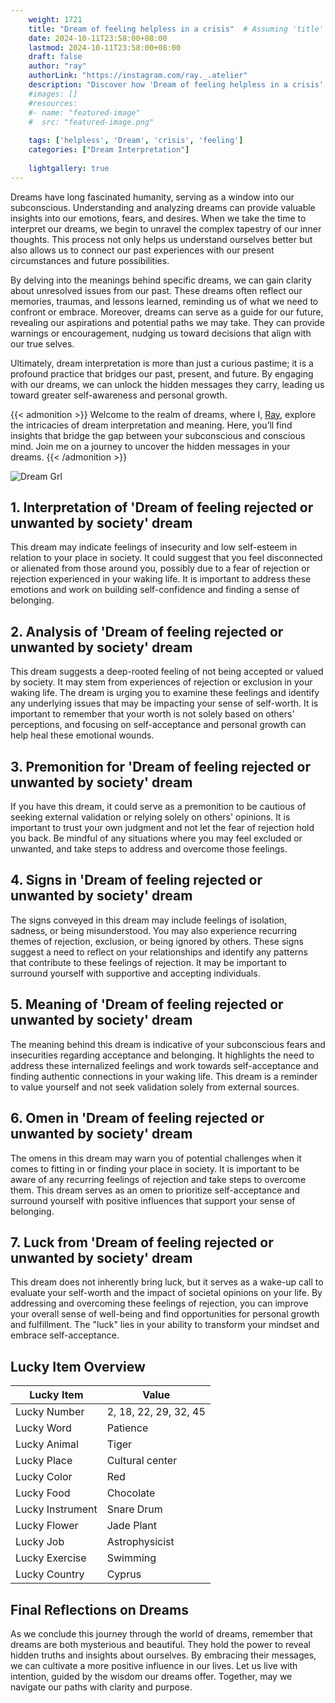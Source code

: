 ```yaml
---
    weight: 1721
    title: "Dream of feeling helpless in a crisis"  # Assuming 'title' column exists
    date: 2024-10-11T23:58:00+08:00
    lastmod: 2024-10-11T23:58:00+08:00
    draft: false
    author: "ray"
    authorLink: "https://instagram.com/ray._.atelier"
    description: "Discover how 'Dream of feeling helpless in a crisis' can interpret your future and uncover its significant meanings in your life."
    #images: []
    #resources:
    #- name: "featured-image"
    #  src: "featured-image.png"
    
    tags: ['helpless', 'Dream', 'crisis', 'feeling']
    categories: ["Dream Interpretation"]
    
    lightgallery: true
---
```

    
Dreams have long fascinated humanity, serving as a window into our subconscious. Understanding and analyzing dreams can provide valuable insights into our emotions, fears, and desires. When we take the time to interpret our dreams, we begin to unravel the complex tapestry of our inner thoughts. This process not only helps us understand ourselves better but also allows us to connect our past experiences with our present circumstances and future possibilities.

By delving into the meanings behind specific dreams, we can gain clarity about unresolved issues from our past. These dreams often reflect our memories, traumas, and lessons learned, reminding us of what we need to confront or embrace. Moreover, dreams can serve as a guide for our future, revealing our aspirations and potential paths we may take. They can provide warnings or encouragement, nudging us toward decisions that align with our true selves.

Ultimately, dream interpretation is more than just a curious pastime; it is a profound practice that bridges our past, present, and future. By engaging with our dreams, we can unlock the hidden messages they carry, leading us toward greater self-awareness and personal growth.

{{< admonition >}}
Welcome to the realm of dreams, where I, [Ray](https://instagram.com/ray._.atelier), explore the intricacies of dream interpretation and meaning. Here, you’ll find insights that bridge the gap between your subconscious and conscious mind. Join me on a journey to uncover the hidden messages in your dreams.
{{< /admonition >}}

![Dream Grl](https://cdn.pixabay.com/photo/2017/11/02/03/35/gothic-2910057_1280.jpg "Dream Grl")

## 1. Interpretation of 'Dream of feeling rejected or unwanted by society' dream
 This dream may indicate feelings of insecurity and low self-esteem in relation to your place in society. It could suggest that you feel disconnected or alienated from those around you, possibly due to a fear of rejection or rejection experienced in your waking life. It is important to address these emotions and work on building self-confidence and finding a sense of belonging.

## 2. Analysis of 'Dream of feeling rejected or unwanted by society' dream
 This dream suggests a deep-rooted feeling of not being accepted or valued by society. It may stem from experiences of rejection or exclusion in your waking life. The dream is urging you to examine these feelings and identify any underlying issues that may be impacting your sense of self-worth. It is important to remember that your worth is not solely based on others' perceptions, and focusing on self-acceptance and personal growth can help heal these emotional wounds.

## 3. Premonition for 'Dream of feeling rejected or unwanted by society' dream
 If you have this dream, it could serve as a premonition to be cautious of seeking external validation or relying solely on others' opinions. It is important to trust your own judgment and not let the fear of rejection hold you back. Be mindful of any situations where you may feel excluded or unwanted, and take steps to address and overcome those feelings.

## 4. Signs in 'Dream of feeling rejected or unwanted by society' dream
 The signs conveyed in this dream may include feelings of isolation, sadness, or being misunderstood. You may also experience recurring themes of rejection, exclusion, or being ignored by others. These signs suggest a need to reflect on your relationships and identify any patterns that contribute to these feelings of rejection. It may be important to surround yourself with supportive and accepting individuals.

## 5. Meaning of 'Dream of feeling rejected or unwanted by society' dream
 The meaning behind this dream is indicative of your subconscious fears and insecurities regarding acceptance and belonging. It highlights the need to address these internalized feelings and work towards self-acceptance and finding authentic connections in your waking life. This dream is a reminder to value yourself and not seek validation solely from external sources.

## 6. Omen in 'Dream of feeling rejected or unwanted by society' dream
 The omens in this dream may warn you of potential challenges when it comes to fitting in or finding your place in society. It is important to be aware of any recurring feelings of rejection and take steps to overcome them. This dream serves as an omen to prioritize self-acceptance and surround yourself with positive influences that support your sense of belonging.

## 7. Luck from 'Dream of feeling rejected or unwanted by society' dream
 This dream does not inherently bring luck, but it serves as a wake-up call to evaluate your self-worth and the impact of societal opinions on your life. By addressing and overcoming these feelings of rejection, you can improve your overall sense of well-being and find opportunities for personal growth and fulfillment. The "luck" lies in your ability to transform your mindset and embrace self-acceptance.

## Lucky Item Overview
| Lucky Item          | Value              |
|---------------|--------------------|
| Lucky Number        | 2, 18, 22, 29, 32, 45  |
| Lucky Word          | Patience |
| Lucky Animal        | Tiger |
| Lucky Place         | Cultural center     |
| Lucky Color         | Red     |
| Lucky Food          | Chocolate      |
| Lucky Instrument    | Snare Drum |
| Lucky Flower        | Jade Plant    |
| Lucky Job           | Astrophysicist       |
| Lucky Exercise      | Swimming  |
| Lucky Country       | Cyprus    |


##  Final Reflections on Dreams

As we conclude this journey through the world of dreams, remember that dreams are both mysterious and beautiful. They hold the power to reveal hidden truths and insights about ourselves. By embracing their messages, we can cultivate a more positive influence in our lives. Let us live with intention, guided by the wisdom our dreams offer. Together, may we navigate our paths with clarity and purpose.
